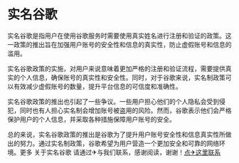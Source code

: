 # 实名谷歌

实名谷歌是指用户在使用谷歌服务时需要使用真实姓名进行注册和验证的政策。这一政策的推出旨在加强用户账号的安全性和信息的真实性，防止虚假账号和信息的滥用。

实名谷歌政策的实施，对用户来说意味着更加严格的注册和验证流程，需要提供真实的个人信息，确保账号的真实性和安全性。同时，对于谷歌来说，实名制政策可以有效减少虚假账号的数量，提升平台信息的可信度和准确性。

实名谷歌政策的推出也引起了一些争议。一些用户担心他们的个人隐私会受到侵犯，同时也有人担心实名制会增加账号被盗用的风险。然而，谷歌表示他们会严格保护用户的个人信息，并采取各种措施保障用户账号的安全。

总的来说，实名谷歌政策的推出是谷歌为了提升用户账号安全性和信息真实性所做出的努力。通过实名制政策，谷歌希望为用户营造一个更加安全和可靠的网络环境。更多 关于实名谷歌 请通过✈与我们联系，感谢阅读，谢谢！[点✈这里联系](https://add.k02.cc)